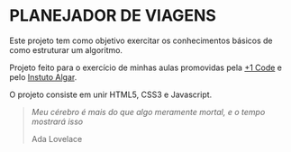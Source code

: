 # PLANEJADOR DE VIAGENS

Este projeto tem como objetivo exercitar os conhecimentos básicos de como estruturar um algoritmo.

Projeto feito para o exercício de minhas aulas promovidas pela [+1 Code](https://mais1code.com.br/) e pelo [Instuto Algar](https://www.institutoalgar.org.br/).

O projeto consiste em unir HTML5, CSS3 e Javascript.


> _Meu cérebro é mais do que algo meramente mortal, e o tempo mostrará isso_
> 
> Ada Lovelace